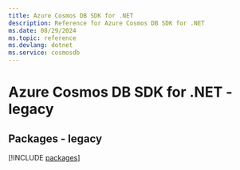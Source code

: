 ```yaml
---
title: Azure Cosmos DB SDK for .NET
description: Reference for Azure Cosmos DB SDK for .NET
ms.date: 08/29/2024
ms.topic: reference
ms.devlang: dotnet
ms.service: cosmosdb
---
```

# Azure Cosmos DB SDK for .NET - legacy
## Packages - legacy
[!INCLUDE [packages](cosmos-db-index.md)]